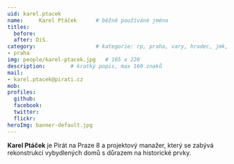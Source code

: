 ```yaml
---
uid: karel.ptacek
name:     Karel Ptáček  	# běžně používáné jméno
titles:
  before:
  after: DiS.
category:                 	# kategorie: rp, praha, vary, hradec, jmk, senat
- praha
img: people/karel-ptacek.jpg   # 165 x 220
description:      	# kratký popis, max 160 znaků
mail:
- karel.ptacek@pirati.cz
mob:
profiles:
  github:       
  facebook:    
  twitter: 		  
  flickr:		  
heroImg: banner-default.jpg  
---
```


**Karel Ptáček** je Pirát na Praze 8 a projektový manažer, který se zabývá rekonstrukcí vybydlených domů s důrazem na historické prvky. 

